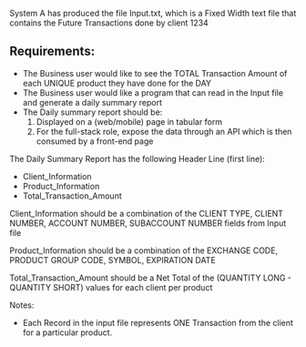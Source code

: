 System A has produced the file Input.txt, which is a Fixed Width text file that contains the Future Transactions done by client 1234

## Requirements:

* The Business user would like to see the TOTAL Transaction Amount of each UNIQUE product they have done for the DAY
* The Business user would like a program that can read in the Input file and generate a daily summary report
* The Daily summary report should be:
  1. Displayed on a (web/mobile) page in tabular form
  2. For the full-stack role, expose the data through an API which is then consumed by a front-end page

The Daily Summary Report has the following Header Line (first line):

- Client_Information
- Product_Information
- Total_Transaction_Amount

Client_Information should be a combination of the CLIENT TYPE, CLIENT NUMBER, ACCOUNT NUMBER, SUBACCOUNT NUMBER fields from Input file

Product_Information should be a combination of the EXCHANGE CODE, PRODUCT GROUP CODE, SYMBOL, EXPIRATION DATE

Total_Transaction_Amount should be a Net Total of the (QUANTITY LONG - QUANTITY SHORT) values for each client per product

Notes: 
* Each Record in the input file represents ONE Transaction from the client for a particular product.
